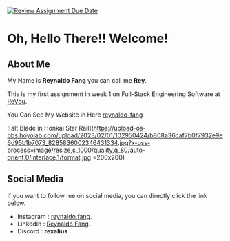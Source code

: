 [![Review Assignment Due Date](https://classroom.github.com/assets/deadline-readme-button-24ddc0f5d75046c5622901739e7c5dd533143b0c8e959d652212380cedb1ea36.svg)](https://classroom.github.com/a/l9v8sNrv)


# Oh, Hello There!! Welcome!

  
## About Me

My Name is **Reynaldo Fang** you can call me **Rey**.

  

This is my first assignment in week 1 on Full-Stack Engineering Software at [ReVou](https://revou.co/software-engineering?).

You Can See My Website in Here [reynaldo-fang](https://reynaldofang-week1-assigment.netlify.app/)

  

![alt Blade in Honkai Star Rail](https://upload-os-bbs.hoyolab.com/upload/2023/02/01/102950424/b808a36caf7b0f7932e9e6d95b1b7073_8285836002346431334.jpg?x-oss-process=image/resize,s_1000/quality,q_80/auto-orient,0/interlace,1/format,jpg =200x200)

  
  

## Social Media

If you want to follow me on social media, you can directly click the link below. 
- Instagram : [reynaldo.fang](https://www.instagram.com/reynaldo.fang/).
- LinkedIn : [Reynaldo Fang](https://www.linkedin.com/in/reynaldo-fang/).
- Discord : **rexalius**


